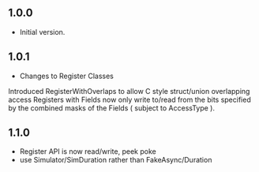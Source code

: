 ## 1.0.0

- Initial version.

## 1.0.1

- Changes to Register Classes

Introduced RegisterWithOverlaps to allow C style struct/union overlapping access
Registers with Fields now only write to/read from the bits specified by the
combined masks of the Fields ( subject to AccessType ).

## 1.1.0

- Register API is now read/write, peek poke
- use Simulator/SimDuration rather than FakeAsync/Duration
